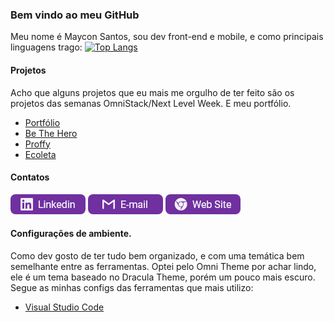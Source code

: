 ### Bem vindo ao meu GitHub
Meu nome é Maycon Santos, sou dev front-end e mobile, e como principais linguagens trago:
[![Top Langs](https://github-readme-stats.vercel.app/api/top-langs/?username=mayconsgs&layout=compact)](https://github.com/anuraghazra/github-readme-stats)

#### Projetos
Acho que alguns projetos que eu mais me orgulho de ter feito são os projetos das semanas OmniStack/Next Level Week. E meu portfólio.
- [Portfólio](https://github.com/Mayconsgs/Portfolio)
- [Be The Hero](https://github.com/Mayconsgs/Be-The-Hero)
- [Proffy](https://github.com/Mayconsgs/Proffy)
- [Ecoleta](https://github.com/Mayconsgs/Ecoleta)

#### Contatos
  [![Linkedin](./assets/Git%20buttons.png)](https://www.linkedin.com/in/mayconsgs/)  [![Email](./assets/Git%20buttons-1.png)](mailto:maycon.s.santos44@gmail.com) [![Web Site](./assets/Git%20buttons-2.png)](https://mayconsgs.netlify.app/)

#### Configurações de ambiente.
Como dev gosto de ter tudo bem organizado, e com uma temática bem semelhante entre as ferramentas. Optei pelo Omni Theme por achar lindo, ele é um tema baseado no Dracula Theme, porém um pouco mais escuro.
Segue as minhas configs das ferramentas que mais utilizo:
- [Visual Studio Code](./config/vscode-config.json)